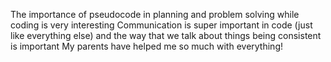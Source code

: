 The importance of pseudocode in planning and problem solving while coding is very interesting
Communication is super important in code (just like everything else) and the way that we talk about things being consistent is important
My parents have helped me so much with everything!

